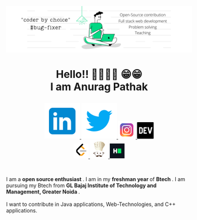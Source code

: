 <html>
<body>
  <img src = https://github.com/ANURAG-PATHAK/ANURAG-PATHAK/blob/master/resources/BANNER.png />
  <h1> <p align ="center"> Hello!! 👋🏻✌🏻 😁😁<br> I am Anurag Pathak </p> </h1>
  <p align = center > 
    <a href = https://www.linkedin.com/in/anurag-pathak-41807b17a > 
    <img src = https://github.com/ANURAG-PATHAK/ANURAG-PATHAK/blob/master/resources/icons8-linkedin.svg />
    </a> 
    <a href = https://twitter.com/AnuragP06124038 > 
    <img src = https://github.com/ANURAG-PATHAK/ANURAG-PATHAK/blob/master/resources/icons8-twitter.svg />
    </a> 
    <a href = https://www.instagram.com/___anurag__pathak___ > 
    <img src = https://github.com/ANURAG-PATHAK/ANURAG-PATHAK/blob/master/resources/icons8-instagram-logo-48.png />
    </a> 
    <a href = https://dev.to/anurag_pathak > 
    <img src = https://github.com/ANURAG-PATHAK/ANURAG-PATHAK/blob/master/resources/dev-black.png width = 45px />
    </a> 
                            <br>
    <a href = https://leetcode.com/anurag__pathak > 
    <img src = https://github.com/ANURAG-PATHAK/ANURAG-PATHAK/blob/master/resources/download_adobespark.png  width = 40px/>
    </a> 
    <a href = https://www.codechef.com/users/anurag_pathak > 
    <img src = https://github.com/ANURAG-PATHAK/ANURAG-PATHAK/blob/master/resources/codecheficon_adobespark.png />
    </a> 
    <a href = https://www.hackerrank.com/pathakanurag605 > 
    <img src = https://github.com/ANURAG-PATHAK/ANURAG-PATHAK/blob/master/resources/HackerRank_Icon-1000px_adobespark.png  width = 40px/>
    </a> 
  </p>
  <br>
  <p>
    I am a <b> open source enthusiast </b>. I am in my <b> freshman year </b>  of <b> Btech </b>.
    I am pursuing my Btech from <b> GL Bajaj Institute of Technology and Management, Greater Noida </b>.
    <br>
    <br>
    I want to contribute in Java applications, Web-Technologies, and C++ applications. 
</body>
</html>
